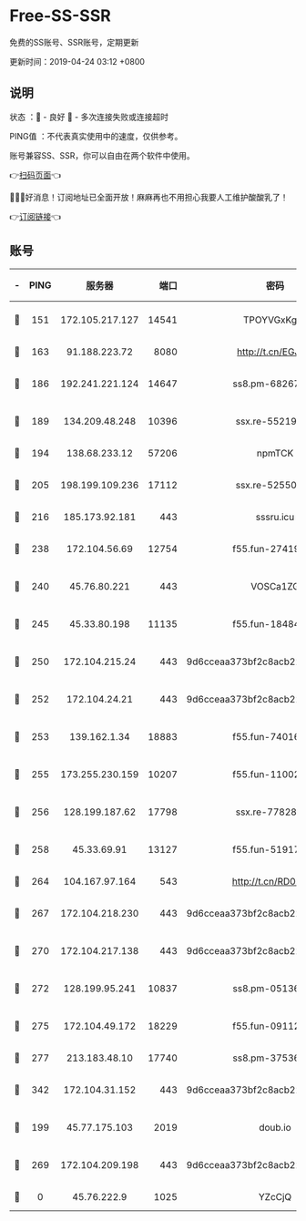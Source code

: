 # Free-SS-SSR

免费的SS账号、SSR账号，定期更新

更新时间：2019-04-24 03:12 +0800

## 说明

状态     ：🙂 - 良好 🙁 - 多次连接失败或连接超时

PING值   ：不代表真实使用中的速度，仅供参考。

账号兼容SS、SSR，你可以自由在两个软件中使用。

👉[扫码页面](https://liesauer.github.io/Free-SS-SSR/)👈

🎉🎉🎉好消息！订阅地址已全面开放！麻麻再也不用担心我要人工维护酸酸乳了！

👉[订阅链接](https://www.liesauer.net/yogurt/subscribe?ACCESS_TOKEN=DAYxR3mMaZAsaqUb)👈

## 账号

|-|PING|服务器|端口|密码|加密方式|区域|
|:----:|:----:|:-----:|-----:|:----:|:----:|:----:|
|🙂|151|172.105.217.127|14541|TPOYVGxKglpi|aes-256-cfb|JP|
|🙂|163|91.188.223.72|8080|http://t.cn/EGJIyrl|rc4-md5|RU|
|🙂|186|192.241.221.124|14647|ss8.pm-68267286|aes-256-cfb|US|
|🙂|189|134.209.48.248|10396|ssx.re-55219751|aes-256-cfb|US|
|🙂|194|138.68.233.12|57206|npmTCK|rc4-md5|US|
|🙂|205|198.199.109.236|17112|ssx.re-52550724|aes-256-cfb|US|
|🙂|216|185.173.92.181|443|sssru.icu|rc4-md5|RU|
|🙂|238|172.104.56.69|12754|f55.fun-27419947|aes-256-cfb|SG|
|🙂|240|45.76.80.221|443|VOSCa1ZG|aes-256-cfb|DE|
|🙂|245|45.33.80.198|11135|f55.fun-18484831|aes-256-cfb|US|
|🙂|250|172.104.215.24|443|9d6cceaa373bf2c8acb22e60b6a58be6|aes-256-cfb|US|
|🙂|252|172.104.24.21|443|9d6cceaa373bf2c8acb22e60b6a58be6|aes-256-cfb|US|
|🙂|253|139.162.1.34|18883|f55.fun-74016666|aes-256-cfb|SG|
|🙂|255|173.255.230.159|10207|f55.fun-11002596|aes-256-cfb|US|
|🙂|256|128.199.187.62|17798|ssx.re-77828825|aes-256-cfb|SG|
|🙂|258|45.33.69.91|13127|f55.fun-51917148|aes-256-cfb|US|
|🙂|264|104.167.97.164|543|http://t.cn/RD0D7sx|rc4-md5|CA|
|🙂|267|172.104.218.230|443|9d6cceaa373bf2c8acb22e60b6a58be6|aes-256-cfb|US|
|🙂|270|172.104.217.138|443|9d6cceaa373bf2c8acb22e60b6a58be6|aes-256-cfb|US|
|🙂|272|128.199.95.241|10837|ss8.pm-05136377|aes-256-cfb|SG|
|🙂|275|172.104.49.172|18229|f55.fun-09112326|aes-256-cfb|SG|
|🙂|277|213.183.48.10|17740|ss8.pm-37536605|rc4-md5|RU|
|🙂|342|172.104.31.152|443|9d6cceaa373bf2c8acb22e60b6a58be6|aes-256-cfb|US|
|🙂|199|45.77.175.103|2019|doub.io|aes-128-ctr|SG|
|🙂|269|172.104.209.198|443|9d6cceaa373bf2c8acb22e60b6a58be6|aes-256-cfb|US|
|🙁|0|45.76.222.9|1025|YZcCjQ|rc4-md5|JP|
